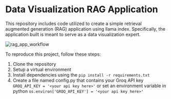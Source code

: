 # Data Visualization RAG Application

This repository includes code utilized to create a simple retrieval augmented generation (RAG) application using llama index. Specifically, the application built is meant to serve as a data visualization expert. 

![rag_app_workflow](https://github.com/user-attachments/assets/976758f1-6413-44d1-b30f-516d480aae43)

To reproduce this project, follow these steps:
1. Clone the repository
2. Setup a virtual environment
3. Install dependencies using the ```pip install -r requirements.txt```
4. Create a file named config.py that contains your Groq API key ```GROQ_API_KEY = '<your api key here>'```
   or set an environment variable in python ```os.environ['GROQ_API_KEY'] = '<your api key here>'```

